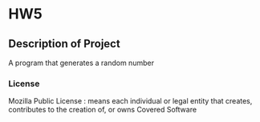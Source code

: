 # HW5

## Description of Project
A program that generates a random number 

### License
Mozilla Public License : means each individual or legal entity that creates, contributes to
    the creation of, or owns Covered Software

